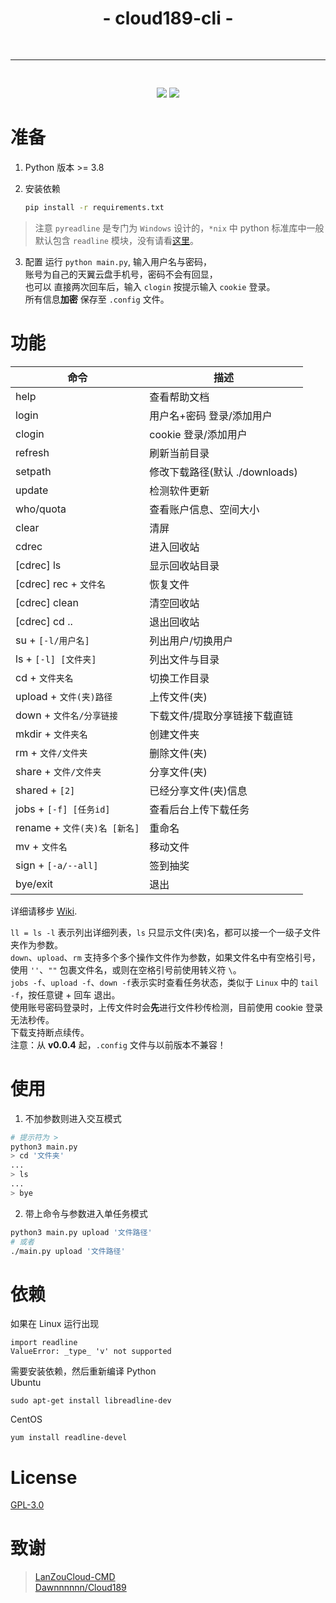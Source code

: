 <h1 align="center">- cloud189-cli -</h3>
<pre align="center">

--------------------------------------------------------------------------
</pre>
<p align="center">
<img src="https://img.shields.io/github/v/release/Aruelius/cloud189.svg?logo=iCloud"> <img src="https://img.shields.io/github/last-commit/Aruelius/cloud189.svg">
</p>

# 准备
1. Python 版本 >= 3.8

2. 安装依赖
    ```sh
    pip install -r requirements.txt
    ```
> 注意 `pyreadline` 是专门为 `Windows` 设计的，`*nix` 中 python 标准库中一般默认包含 `readline` 模块，没有请看[这里](#jump)。

3. 配置
运行 ``python main.py``, 输入用户名与密码，  
账号为自己的天翼云盘手机号，密码不会有回显，  
也可以 直接两次回车后，输入 `clogin` 按提示输入 `cookie` 登录。  
所有信息**加密** 保存至 `.config` 文件。

# 功能

|命令                                 |描述                    |
|-------------------------------------|-----------------------|
|help                                 |查看帮助文档             |
|login                                |用户名+密码 登录/添加用户    |
|clogin                               |cookie 登录/添加用户         |
|refresh                              |刷新当前目录            |
|setpath                              |修改下载路径(默认 ./downloads) |
|update                               |检测软件更新            |
|who/quota                            |查看账户信息、空间大小  |
|clear                                |清屏                   |
|cdrec                                |进入回收站              |
|[cdrec]  ls                          |显示回收站目录           |
|[cdrec]  rec + `文件名`               |恢复文件                |
|[cdrec]  clean                       |清空回收站              |
|[cdrec]  cd ..                       |退出回收站              |
|su     + `[-l/用户名]`                |列出用户/切换用户       |
|ls     + `[-l] [文件夹]`              |列出文件与目录           |
|cd     + `文件夹名`                   |切换工作目录             |
|upload + `文件(夹)路径`                |上传文件(夹)            |
|down   + `文件名/分享链接`             |下载文件/提取分享链接下载直链  |
|mkdir  + `文件夹名`                   |创建文件夹               |
|rm     + `文件/文件夹`                 |删除文件(夹)            |
|share  + `文件/文件夹`                 |分享文件(夹)            |
|shared + `[2]`                       |已经分享文件(夹)信息      |
|jobs   + `[-f] [任务id]`              |查看后台上传下载任务      |
|rename + `文件(夹)名 [新名]`           |重命名                  |
|mv     + `文件名`                     |移动文件                |
|sign   + `[-a/--all]`                |签到抽奖                |
|bye/exit                             |退出                    |

详细请移步 [Wiki](https://github.com/Aruelius/cloud189/wiki).

`ll = ls -l` 表示列出详细列表，`ls` 只显示文件(夹)名，都可以接一个一级子文件夹作为参数。  
`down`、`upload`、`rm` 支持多个多个操作文件作为参数，如果文件名中有空格引号，使用 `''`、`""` 包裹文件名，或则在空格引号前使用转义符 `\`。  
`jobs -f`、`upload -f`、`down -f`表示实时查看任务状态，类似于 `Linux` 中的 `tail -f`，按任意键 + 回车 退出。  
使用账号密码登录时，上传文件时会**先**进行文件秒传检测，目前使用 cookie 登录无法秒传。  
下载支持断点续传。  
注意：从 **v0.0.4** 起，`.config` 文件与以前版本不兼容！

# 使用
1. 不加参数则进入交互模式
```sh
# 提示符为 >
python3 main.py
> cd '文件夹'
...
> ls
...
> bye
```

2. 带上命令与参数进入单任务模式
```sh
python3 main.py upload '文件路径'
# 或者
./main.py upload '文件路径'
```  

# <span id="jump">依赖</span>
如果在 Linux 运行出现
~~~shell
import readline
ValueError: _type_ 'v' not supported
~~~
需要安装依赖，然后重新编译 Python  
Ubuntu
~~~shell
sudo apt-get install libreadline-dev
~~~
CentOS
~~~shell
yum install readline-devel
~~~
# License

[GPL-3.0](https://github.com/Aruelius/cloud189/blob/master/LICENSE)

# 致谢

> [LanZouCloud-CMD](https://github.com/zaxtyson/LanZouCloud-CMD)  
> [Dawnnnnnn/Cloud189](https://github.com/Dawnnnnnn/Cloud189)
